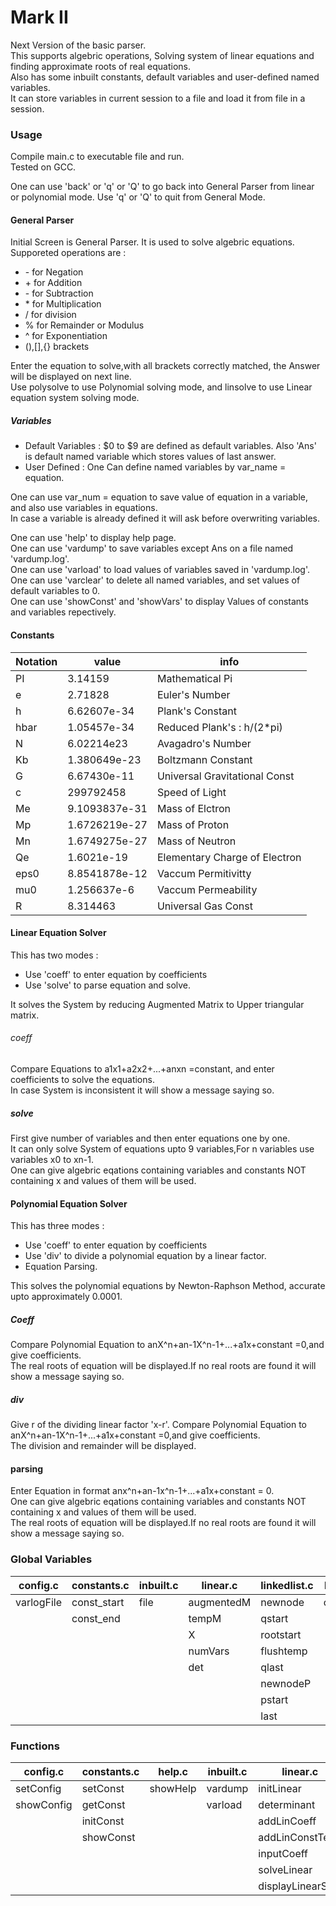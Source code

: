 # Mark II

Next Version of the basic parser.  
This supports algebric operations, Solving system of linear equations and finding approximate roots of real equations.  
Also has some inbuilt constants, default variables and user-defined named variables.  
It can store variables in current session to a file and load it from file in a session.

### Usage

Compile main.c to executable file and run.  
Tested on GCC.

One can use 'back' or 'q' or 'Q' to go back into General Parser from linear or polynomial mode.
Use 'q' or 'Q' to quit from General Mode.

#### General Parser

Initial Screen is General Parser. It is used to solve algebric equations.
Supporeted operations are :

<ul>
<li>- for Negation</li>
<li>+ for Addition</li>
<li>- for Subtraction</li>
<li>* for Multiplication</li>
<li>/ for division</li>
<li>% for Remainder or Modulus</li>
<li>^ for Exponentiation</li>
<li> (),[],{} brackets</li>
</ul>

Enter the equation to solve,with all brackets correctly matched, the Answer will be displayed on next line.  
Use polysolve to use Polynomial solving mode, and linsolve to use Linear equation system solving mode.

##### Variables

<ul>
<li>Default Variables : $0 to $9 are defined as default variables.  Also 'Ans' is default named variable which stores values of last answer.</li>
<li>User Defined : One Can define named variables by var_name = equation.</li>
</ul>

One can use var_num = equation to save value of equation in a variable, and also use variables in equations.  
In case a variable is already defined it will ask before overwriting variables.

One can use 'help' to display help page.  
One can use 'vardump' to save variables except Ans on a file named 'vardump.log'.  
One can use 'varload' to load values of variables saved in 'vardump.log'.  
One can use 'varclear' to delete all named variables, and set values of default variables to 0.  
One can use 'showConst' and 'showVars' to display Values of constants and variables repectively.

#### Constants

| Notation | value           | info                          |
| -------- | --------------- | ----------------------------- |
| PI       | 3\.14159        | Mathematical Pi               |
| e        | 2\.71828        | Euler's Number                |
| h        | 6\.62607e\-34   | Plank's Constant              |
| hbar     | 1\.05457e\-34   | Reduced Plank's : h/\(2\*pi\) |
| N        | 6\.02214e23     | Avagadro's Number             |
| Kb       | 1\.380649e\-23  | Boltzmann Constant            |
| G        | 6\.67430e\-11   | Universal Gravitational Const |
| c        | 299792458       | Speed of Light                |
| Me       | 9\.1093837e\-31 | Mass of Elctron               |
| Mp       | 1\.6726219e\-27 | Mass of Proton                |
| Mn       | 1\.6749275e\-27 | Mass of Neutron               |
| Qe       | 1\.6021e\-19    | Elementary Charge of Electron |
| eps0     | 8\.8541878e\-12 | Vaccum Permitivitty           |
| mu0      | 1\.256637e\-6   | Vaccum Permeability           |
| R        | 8\.314463       | Universal Gas Const           |

#### Linear Equation Solver

This has two modes :

<ul>
<li>Use 'coeff' to enter equation by coefficients  </li>
<li>Use 'solve' to parse equation and solve.  </li>
</ul>
It solves the System by reducing Augmented Matrix to Upper triangular matrix.

###### coeff

Compare Equations to a1x1+a2x2+...+anxn =constant, and enter coefficients to solve the equations.  
In case System is inconsistent it will show a message saying so.

##### solve

First give number of variables and then enter equations one by one.  
It can only solve System of equations upto 9 variables,For n variables use variables x0 to xn-1.  
One can give algebric eqations containing variables and constants NOT containing x and values of them will be used.

#### Polynomial Equation Solver

This has three modes :

<ul>
<li>Use 'coeff' to enter equation by coefficients  </li>
<li>Use 'div' to divide a polynomial equation by a linear factor.  </li>
<li>Equation Parsing.</li>
</ul>
This solves the polynomial equations by Newton-Raphson Method, accurate upto approximately 0.0001.

##### Coeff

Compare Polynomial Equation to anX^n+an-1X^n-1+...+a1x+constant =0,and give coefficients.  
The real roots of equation will be displayed.If no real roots are found it will show a message saying so.

##### div

Give r of the dividing linear factor 'x-r'.
Compare Polynomial Equation to anX^n+an-1X^n-1+...+a1x+constant =0,and give coefficients.  
The division and remainder will be displayed.

#### parsing

Enter Equation in format anx^n+an-1x^n-1+...+a1x+constant = 0.  
One can give algebric eqations containing variables and constants NOT containing x and values of them will be used.  
The real roots of equation will be displayed.If no real roots are found it will show a message saying so.

### Global Variables

| config\.c  | constants\.c | inbuilt\.c | linear\.c  | linkedlist\.c | linwrap\.c | parser\.c | poly\.c | polydiv\.c | polywrap\.c | preparser\.c | queues\.c | stacks\.c | variables\.c |
| ---------- | ------------ | ---------- | ---------- | ------------- | ---------- | --------- | ------- | ---------- | ----------- | ------------ | --------- | --------- | ------------ |
| varlogFile | const_start  | file       | augmentedM | newnode       | currentEq  | postfix   | rootErr | root1      | nextStart   | infix        | cfront    | top       | var_start    |
|            | const_end    |            | tempM      | qstart        |            | linear    |         | Remainder  |             | buf          | crear     | gTemp     | var_end      |
|            |              |            | X          | rootstart     |            | poly      |         | crrPoly    |             | ASSIGN       | qTemp     | opTop     |              |
|            |              |            | numVars    | flushtemp     |            |           |         | polyQtnt   |             | DEFAULT      |           | tempOp    |              |
|            |              |            | det        | qlast         |            |           |         |            |             | EXISTING     |           | pTop      |              |
|            |              |            |            | newnodeP      |            |           |         |            |             | v_name       |           | tempP     |              |
|            |              |            |            | pstart        |            |           |         |            |             |              |           |           |              |
|            |              |            |            | last          |            |           |         |            |             |              |           |           |              |

### Functions

| config\.c  | constants\.c | help\.c  | inbuilt\.c | linear\.c         | linkedlist\.c | linwrap\.c      | main\.c                | parser\.c    | poly\.c  | polydiv\.c | polywrap\.c       | preparser\.c   | queues\.c | stacks\.c     | util\.c    | variables\.c |
| ---------- | ------------ | -------- | ---------- | ----------------- | ------------- | --------------- | ---------------------- | ------------ | -------- | ---------- | ----------------- | -------------- | --------- | ------------- | ---------- | ------------ |
| setConfig  | setConst     | showHelp | vardump    | initLinear        | pushList      | getCoeffNum     | checkExit              | priority     | root     | initPoly   | pushPolyConstTerm | initPreparse   | enQVal    | pushOp,popOp  | getCharPos | setDefVar    |
| showConfig | getConst     |          | varload    | determinant       | displayList   | setLinConstTerm | checkAndEvalInternalFn | convert      | absolute | getDivisor | pushPolyCoeff     | removeSpaces   | deQVal    | peekOp        |            | getDefVar    |
|            | initConst    |          |            | addLinCoeff       | pushRoot      | parserLinear    | polyInterface          | eval         | getSum   | polyDiv    | setPolyTerms      | checkAssign    | flushQVal | displayOp     |            | getVar       |
|            | showConst    |          |            | addLinConstTerm   | pushPolyTerm  | linearSolve     | linInterface           | bracketCheck | evalPoly | getPoly    | getPower          | loadVal        |           | pushP,popP    |            | setVar       |
|            |              |          |            | inputCoeff        | flushTermList |                 | main                   | parse        |          | displayQ   | parsePoly         | isop           |           | push,pop      |            | clearVars    |
|            |              |          |            | solveLinear       | flushRootList |                 |                        |              |          |            | solvePoly         | adjustNegetive |           | getTop,setTop |            | showVars     |
|            |              |          |            | displayLinearSoln | displayRoot   |                 |                        |              |          |            |                   | preparse       |           |               |            |              |

